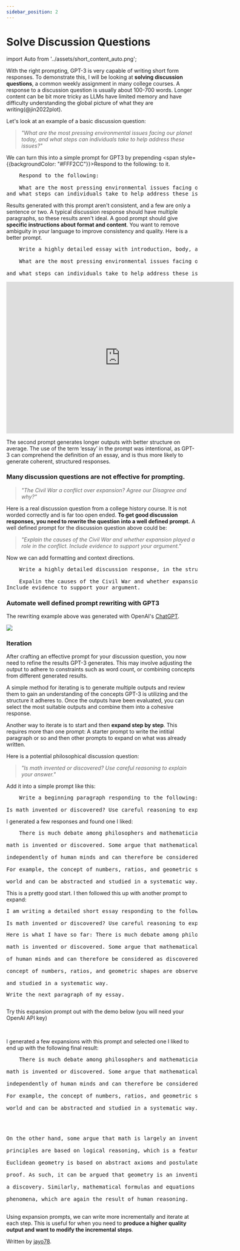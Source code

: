 ```yaml
---
sidebar_position: 2
---
```


# Solve Discussion Questions

import Auto from '../assets/short_content_auto.png';

With the right prompting, GPT-3 is very capable of writing short form responses. To demonstrate this, I will be looking at **solving discussion questions**, a common weekly assignment in many college courses. A response to a discussion question is usually about 100-700 words. Longer content can be bit more tricky as LLMs have limited memory and have difficulty understanding the global picture of what they are writing(@jin2022plot).

Let's look at an example of a basic discussion question:

> _"What are the most pressing environmental issues facing our planet today, and what steps can individuals take to help address these issues?"_

We can turn this into a simple prompt for GPT3 by prepending <span style={{backgroundColor: "#FFF2CC"}}>Respond to the following:</span> to it.

<pre>
    <span style={{backgroundColor: "#FFF2CC"}}>Respond to the following:</span><br/>
    What are the most pressing environmental issues facing our planet today, <br/>and what steps can individuals take to help address these issues?
</pre>

Results generated with this prompt aren't consistent, and a few are only a sentence or two. A typical discussion response should have multiple paragraphs, so these results aren't ideal. A good prompt should give **specific instructions about format and content**. You want to remove ambiguity in your language to improve consistency and quality. Here is a better prompt.

<pre>
    <span style={{backgroundColor: "#FFF2CC"}}>Write a highly detailed essay with introduction, body, and conclusion paragraphs responding to the following:</span><br/>
    What are the most pressing environmental issues facing our planet today,
    <br/>and what steps can individuals take to help address these issues?
</pre>

<iframe src="https://player.vimeo.com/video/778327269?h=77d739ae72&amp;badge=0&amp;autopause=0&amp;player_id=0&amp;app_id=58479" width="600" height="400" frameborder="0" allow="autoplay; fullscreen; picture-in-picture" allowfullscreen title="example"></iframe>

The second prompt generates longer outputs with better structure on average. The use of the term ‘essay’ in the prompt was intentional, as GPT-3 can comprehend the definition of an essay, and is thus more likely to generate coherent, structured responses. 

### Many discussion questions are not effective for prompting.

> _"The Civil War a conflict over expansion? Agree our Disagree and why?"_

Here is a real discussion question from a college history course. It is not worded correctly and is far too open ended. **To get good discussion responses, you need to rewrite the question into a well defined prompt.** A well defined prompt for the discussion question above could be:

> _"Explain the causes of the Civil War and whether expansion played a role in the conflict. Include evidence to support your argument."_

Now we can add formatting and context directions.

<pre>
    <span style={{backgroundColor: "#FFF2CC"}}>Write a highly detailed discussion response, in the structure of an essay, responding to the following prompt:</span><br/>
    Expalin the causes of the Civil War and whether expansion played a role in the conflict. <br/>Include evidence to support your argument.
</pre>

### Automate well defined prompt rewriting with GPT3

The rewriting example above was generated with OpenAI's [ChatGPT](https://openai.com/blog/chatgpt/).

<div style={{textAlign: 'left'}}>
  <img src={Auto} style={{width: "500px"}} />
</div>

### Iteration

After crafting an effective prompt for your discussion question, you now need to refine the results GPT-3 generates. This may involve adjusting the output to adhere to constraints such as word count, or combining concepts from different generated results. 

A simple method for iterating is to generate multiple outputs and review them to gain an understanding of the concepts GPT-3 is utilizing and the structure it adheres to. Once the outputs have been evaluated, you can select the most suitable outputs and combine them into a cohesive response. 

Another way to iterate is to start and then **expand step by step**. This requires more than one prompt: A starter prompt to write the intitial paragraph or so and then other prompts to expand on what was already written.

Here is a potential philosophical discussion question:

> _"Is math invented or discovered? Use careful reasoning to explain your answer."_

Add it into a simple prompt like this:

<pre>
    <span style={{backgroundColor: "#FFF2CC"}}>Write a beginning paragraph responding to the following:</span>
    <br/>Is math invented or discovered? Use careful reasoning to explain your answer
</pre>

I generated a few responses and found one I liked:

<pre>
    <span style={{backgroundColor: "#D2F4D3"}}>There is much debate among philosophers and mathematicians as to whether 
    <br/>math is invented or discovered. Some argue that mathematical concepts and principles exist 
    <br/>independently of human minds and can therefore be considered as discovered rather than invented. 
    <br/>For example, the concept of numbers, ratios, and geometric shapes are observed in the natural 
    <br/>world and can be abstracted and studied in a systematic way.</span>
</pre>

This is a pretty good start. I then followed this up with another prompt to expand:

<pre>
<span style={{backgroundColor: '#FFF2CC'}}>I am writing a detailed short essay responding to the following prompt:</span> 
<br/>Is math invented or discovered? Use careful reasoning to explain your answer. <span style={{backgroundColor: '#FFF2CC'}}><p/>Here is what I have so far:</span> There is much debate among philosophers and mathematicians as to whether 
<br/>math is invented or discovered. Some argue that mathematical concepts and principles exist independently
<br/>of human minds and can therefore be considered as discovered rather than invented. For example, the
<br/>concept of numbers, ratios, and geometric shapes are observed in the natural world and can be abstracted
<br/>and studied in a systematic way. <p/><span style={{backgroundColor: '#FFF2CC'}}>Write the next paragraph of my essay.</span>
</pre>

Try this expansion prompt out with the demo below (you will need your OpenAI API key)

<div trydyno-embed="" openai-model="text-davinci-003" initial-prompt="I am writing a detailed short essay responding to the following prompt: \nIs math invented or discovered? Use careful reasoning to explain your answer. \n\nHere is what I have so far: There is much debate among philosophers and mathematicians as to whether math is invented or discovered. Some argue that mathematical concepts and principles exist independently of human minds and can therefore be considered as discovered rather than invented. For example, the concept of numbers, ratios, and geometric shapes are observed in the natural world and can be abstracted and studied in a systematic way. \n\nWrite the next paragraph of my essay." initial-response="On the other hand, some argue that math is largely an invention of the human mind. Mathematical principles are based on logical reasoning, which is a feature of the human mind. For instance, Euclidean geometry is based on abstract axioms and postulates, which are accepted as true without proof. As such, it can be argued that geometry is an invention of the human mind rather than a discovery. Similarly, mathematical formulas and equations are used to model and predict physical phenomena, which are again the result of human reasoning." max-tokens="256" box-rows="11" model-temp="0.7" top-p="1"></div>
<br/>

I generated a few expansions with this prompt and selected one I liked to end up with the following final result:

<pre>
    There is much debate among philosophers and mathematicians as to whether 
    <br/>math is invented or discovered. Some argue that mathematical concepts and principles exist 
    <br/>independently of human minds and can therefore be considered as discovered rather than invented. 
    <br/>For example, the concept of numbers, ratios, and geometric shapes are observed in the natural 
    <br/>world and can be abstracted and studied in a systematic way.
    <span style={{backgroundColor: "#D2F4D3"}}>
    <br/>
    <br/>On the other hand, some argue that math is largely an invention of the human mind. Mathematical
    <br/>principles are based on logical reasoning, which is a feature of the human mind. For instance,
    <br/>Euclidean geometry is based on abstract axioms and postulates, which are accepted as true without
    <br/>proof. As such, it can be argued that geometry is an invention of the human mind rather than 
    <br/>a discovery. Similarly, mathematical formulas and equations are used to model and predict physical
    <br/>phenomena, which are again the result of human reasoning. 
    </span>
</pre>

Using expansion prompts, we can write more incrementally and iterate at each step. This is useful for when you need to **produce a higher quality output and want to modify the incremental steps**.

Written by [jayo78](https://github.com/jayo78).
